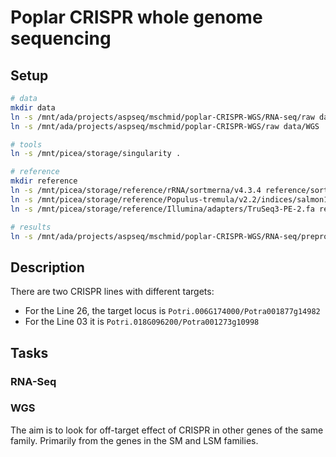 # Poplar CRISPR whole genome sequencing

## Setup

```bash
# data
mkdir data
ln -s /mnt/ada/projects/aspseq/mschmid/poplar-CRISPR-WGS/RNA-seq/raw data/RNASeq
ln -s /mnt/ada/projects/aspseq/mschmid/poplar-CRISPR-WGS/raw data/WGS

# tools
ln -s /mnt/picea/storage/singularity .

# reference
mkdir reference
ln -s /mnt/picea/storage/reference/rRNA/sortmerna/v4.3.4 reference/sortmerna
ln -s /mnt/picea/storage/reference/Populus-tremula/v2.2/indices/salmon1.6.0/ reference/salmon
ln -s /mnt/picea/storage/reference/Illumina/adapters/TruSeq3-PE-2.fa reference/trimmomatic/

# results
ln -s /mnt/ada/projects/aspseq/mschmid/poplar-CRISPR-WGS/RNA-seq/preprocessed analysis/
```

## Description

There are two CRISPR lines with different targets:

* For the Line 26, the target locus is `Potri.006G174000/Potra001877g14982`
* For the Line 03 it is `Potri.018G096200/Potra001273g10998`


## Tasks

### RNA-Seq

### WGS

The aim is to look for off-target effect of CRISPR in other genes of the same family. Primarily from the genes in the SM and LSM families.

